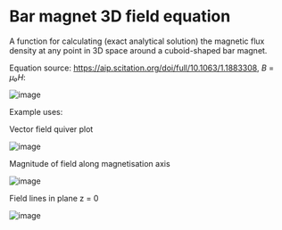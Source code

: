 # Bar magnet 3D field equation

A function for calculating (exact analytical solution) the magnetic flux density at any point in 3D space around a cuboid-shaped bar magnet.

Equation source: https://aip.scitation.org/doi/full/10.1063/1.1883308, *B* = *μ₀H*:

![image](https://user-images.githubusercontent.com/72615977/131226057-69e2015e-91b9-48d5-9103-98dfb1240190.png)

Example uses:

Vector field quiver plot

![image](https://user-images.githubusercontent.com/72615977/131226330-36e791c6-2c75-4849-9562-995684f13749.png)

Magnitude of field along magnetisation axis

![image](https://user-images.githubusercontent.com/72615977/131226237-1eb8ee42-de5c-4942-b5cf-573ea5bcf0c1.png)

Field lines in plane z = 0

![image](https://user-images.githubusercontent.com/72615977/131256723-06ca02e2-339f-4c69-8d83-c3aac45c37a1.png)

